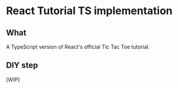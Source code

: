 # React Tutorial TS implementation

## What

A TypeScript version of React's official Tic Tac Toe tutorial.

## DIY step

[WIP]